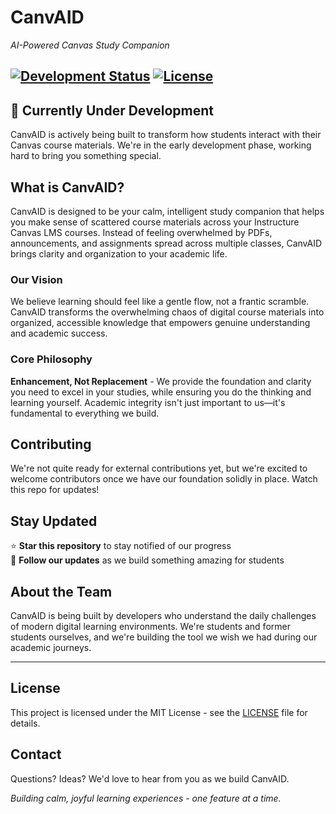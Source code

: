 # CanvAID
*AI-Powered Canvas Study Companion*

[![Development Status](https://img.shields.io/badge/Status-In%20Progress-yellow)](https://github.com/rajin-khan/CANVAID)
[![License](https://img.shields.io/badge/License-MIT-blue.svg)](LICENSE)
---

## 🚧 Currently Under Development

CanvAID is actively being built to transform how students interact with their Canvas course materials. We're in the early development phase, working hard to bring you something special.

## What is CanvAID?

CanvAID is designed to be your calm, intelligent study companion that helps you make sense of scattered course materials across your Instructure Canvas LMS courses. Instead of feeling overwhelmed by PDFs, announcements, and assignments spread across multiple classes, CanvAID brings clarity and organization to your academic life.

### Our Vision

We believe learning should feel like a gentle flow, not a frantic scramble. CanvAID transforms the overwhelming chaos of digital course materials into organized, accessible knowledge that empowers genuine understanding and academic success.

### Core Philosophy

**Enhancement, Not Replacement** - We provide the foundation and clarity you need to excel in your studies, while ensuring you do the thinking and learning yourself. Academic integrity isn't just important to us—it's fundamental to everything we build.



## Contributing

We're not quite ready for external contributions yet, but we're excited to welcome contributors once we have our foundation solidly in place. Watch this repo for updates!

## Stay Updated

⭐ **Star this repository** to stay notified of our progress  
📧 **Follow our updates** as we build something amazing for students

## About the Team

CanvAID is being built by developers who understand the daily challenges of modern digital learning environments. We're students and former students ourselves, and we're building the tool we wish we had during our academic journeys.

---

## License

This project is licensed under the MIT License - see the [LICENSE](LICENSE) file for details.

## Contact

Questions? Ideas? We'd love to hear from you as we build CanvAID.

*Building calm, joyful learning experiences - one feature at a time.*
